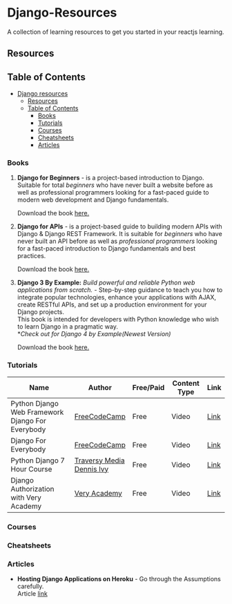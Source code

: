# Django-Resources
A collection of learning resources to get you started in your reactjs learning.

## Resources

<!---
Copy these five lines below on the next line and add a resource

| | | | |

Make sure to preview the results before making a pull request
-->
## Table of Contents
- [Django resources](#django-resources)
  - [Resources](#resources)
  - [Table of Contents](#table-of-contents)
    - [Books](#books)
    - [Tutorials](#tutorials)
    - [Courses](#courses)
    - [Cheatsheets](#cheatsheets)
    - [Articles](#articles)

### Books
1. **Django for Beginners** - is a project-based introduction to Django. Suitable for total *beginners* who have never built a website before as well as professional programmers looking for a fast-paced guide to modern web development and Django fundamentals.

    Download the book [here.](https://b-ok.africa/book/11235649/1e051e)

2. **Django for APIs** - is a project-based guide to building modern APIs with Django & Django REST Framework. It is suitable for *beginners* who have never built an API before as well as *professional programmers* looking for a fast-paced introduction to Django fundamentals and best practices.

    Download the book [here.](https://b-ok.africa/book/11235720/335aea)

3. **Django 3 By Example:** *Build powerful and reliable Python web applications from scratch.* - Step-by-step guidance to teach you how to integrate popular technologies, enhance your applications with AJAX, create RESTful APIs, and set up a production environment for your Django projects. <br/>
This book is intended for developers with Python knowledge who wish to learn Django in a pragmatic way. <br/>
**Check out for Django 4 by Example(Newest Version)*

    Download the book [here.](https://b-ok.africa/book/5444952/62e8ea)


### Tutorials
<!-- Add below this line -->

|  Name  | Author | Free/Paid | Content Type | Link |
| --- | --- | --- | --- | --- |
|Python Django Web Framework Django For Everybody | [FreeCodeCamp](https://www.youtube.com/c/Freecodecamp) | Free | Video | [Link](https://www.youtube.com/watch?v=F5mRW0jo-U4&t=2s&ab_channel=freeCodeCamp.org) |
| Django For Everybody | [FreeCodeCamp](https://www.youtube.com/c/Freecodecamp) |Free | Video | [Link](https://www.youtube.com/watch?v=o0XbHvKxw7Y&ab_channel=freeCodeCamp.org) |
| Python Django 7 Hour Course | [Traversy Media](https://www.youtube.com/c/TraversyMedia) <br> [Dennis Ivy](https://www.youtube.com/c/DennisIvy) | Free| Video | [Link](https://www.youtube.com/watch?v=PtQiiknWUcI) |
| Django Authorization with Very Academy | [Very Academy](https://www.youtube.com/c/veryacademy) | Free | Video| [Link](https://youtube.com/playlist?list=PLtADW77Y42eQCwHN2YccCLDL0J2KKgNll) |
### Courses
<!-- Add below this line -->
<!-- This goes for Udemy, Udacity, Coursera and any other e-learning platform -->

### Cheatsheets
<!-- Add below this line -->

### Articles
<!-- Add below this line -->
- **Hosting Django Applications on Heroku** - Go through the Assumptions carefully. <br/>
    Article [link](https://t.co/nOWAlqJl1H)